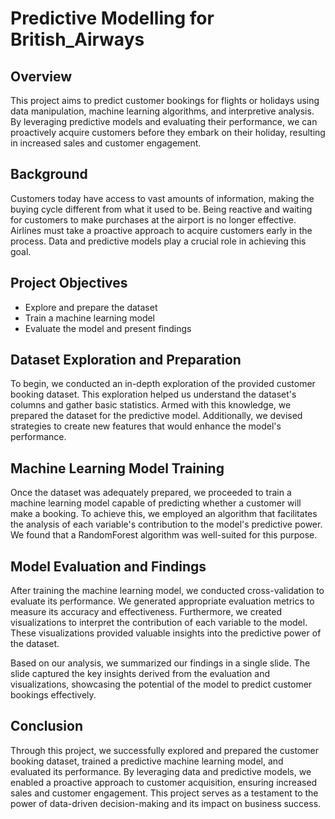 # Predictive Modelling for British_Airways

## Overview
This project aims to predict customer bookings for flights or holidays using data manipulation, machine learning algorithms, and interpretive analysis. By leveraging predictive models and evaluating their performance, we can proactively acquire customers before they embark on their holiday, resulting in increased sales and customer engagement.

## Background
Customers today have access to vast amounts of information, making the buying cycle different from what it used to be. Being reactive and waiting for customers to make purchases at the airport is no longer effective. Airlines must take a proactive approach to acquire customers early in the process. Data and predictive models play a crucial role in achieving this goal.

## Project Objectives
- Explore and prepare the dataset
- Train a machine learning model
- Evaluate the model and present findings

## Dataset Exploration and Preparation
To begin, we conducted an in-depth exploration of the provided customer booking dataset. This exploration helped us understand the dataset's columns and gather basic statistics. Armed with this knowledge, we prepared the dataset for the predictive model. Additionally, we devised strategies to create new features that would enhance the model's performance.

## Machine Learning Model Training
Once the dataset was adequately prepared, we proceeded to train a machine learning model capable of predicting whether a customer will make a booking. To achieve this, we employed an algorithm that facilitates the analysis of each variable's contribution to the model's predictive power. We found that a RandomForest algorithm was well-suited for this purpose.

## Model Evaluation and Findings
After training the machine learning model, we conducted cross-validation to evaluate its performance. We generated appropriate evaluation metrics to measure its accuracy and effectiveness. Furthermore, we created visualizations to interpret the contribution of each variable to the model. These visualizations provided valuable insights into the predictive power of the dataset.

Based on our analysis, we summarized our findings in a single slide. The slide captured the key insights derived from the evaluation and visualizations, showcasing the potential of the model to predict customer bookings effectively.

## Conclusion
Through this project, we successfully explored and prepared the customer booking dataset, trained a predictive machine learning model, and evaluated its performance. By leveraging data and predictive models, we enabled a proactive approach to customer acquisition, ensuring increased sales and customer engagement. This project serves as a testament to the power of data-driven decision-making and its impact on business success.
